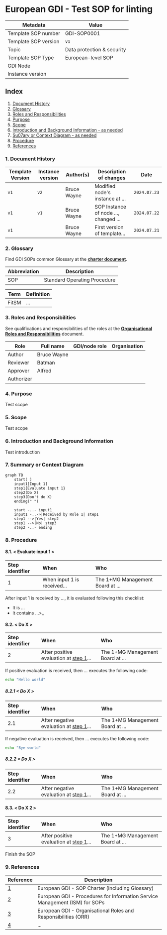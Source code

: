 # European GDI - Test SOP for linting

| Metadata          | Value               |
|-------------------|---------------------|
| Template SOP number  | GDI-SOP0001 |
| Template SOP version | ``v1``          |
| Topic                | Data protection & security |
| Template SOP Type    | European-level SOP |
| GDI Node             |  |
| Instance version     |  |

## Index

1. [Document History](#1-document-history)
2. [Glossary](#2-glossary)
3. [Roles and Responsibilities](#3-roles-and-responsibilities)
4. [Purpose](#4-purpose)
5. [Scope](#5-scope)
6. [Introduction and Background Information - as needed](#6-introduction-and-background-information)
7. [Su07ary or Context Diagram - as needed](#7-su07ary-or-context-diagram)
8. [Procedure](#8-procedure)
9. [References](#9-references)

### 1. Document History

| Template Version | Instance version | Author(s) | Description of changes       | Date       |
|---------|-----------|-----------|------------------------------|------------|
| ``v1`` | ``v2`` | Bruce Wayne | Modified node's instance at ... | ``2024.07.23`` |
| ``v1`` | ``v1`` | Bruce Wayne | SOP Instance of node ..., changed ... | ``2024.07.22`` |
| ``v1`` |  | Bruce Wayne | First version of template... | ``2024.07.21`` |

### 2. Glossary
Find GDI SOPs common Glossary at the [**charter document**](https://github.com/GenomicDataInfrastructure/standard-operating-procedures/blob/main/docs/GDI-SOP_charter.md).

| Abbreviation | Description     |
|---------------|-----------------|
| SOP | Standard Operating Procedure |

| Term          | Definition      |
|---------------|-----------------|
| FitSM | ... |

### 3. Roles and Responsibilities
See qualifications and responsibilities of the roles at the [**Organisational Roles and Responsibilities**](https://github.com/GenomicDataInfrastructure/standard-operating-procedures/blob/main/docs/GDI-SOP_organisational-roles-and-responsibilities.md) document.

| Role       | Full name       | GDI/node role   | Organisation |
|------------|-----------------|-----------------|--------------|
| Author     | Bruce Wayne |                 |              |
| Reviewer   | Batman |                 |              |
| Approver   | Alfred |                 |              |
| Authorizer |  |                 |              |

### 4. Purpose
Test scope

### 5. Scope
Test scope 

### 6. Introduction and Background Information
Test introduction

### 7. Summary or Context Diagram
```mermaid
graph TB
    start( )
    input1[Input 1]
    step1{Evaluate input 1}
    step2(Do X)
    step3(Don't do X)
    ending(" ")

    start -..- input1
    input1 -..->|Received by Role 1| step1
    step1 -->|Yes| step2
    step1 -->|No| step3
    step2 -..- ending
```

### 8. Procedure
#### 8.1. < Evaluate input 1 >
| Step identifier            | When             | Who |
|:------------------|:----|:----|
| 1                     | When input 1 is received... | The 1+MG Management Board at ... |

After input 1 is received by ..., it is evaluated following this checklist:
- It is ...
- It contains ...>_
#### 8.2. < Do X >
| Step identifier            | When             | Who |
|:------------------|:----|:----|
| 2                     | After positive evaluation at [step 1](#1--evaluate-input-1-)... | The 1+MG Management Board at ... |

If positive evaluation is received, then ... executes the following code:
```bash
echo "Hello world"
```
##### 8.2.1 < Do X >
| Step identifier            | When             | Who |
|:---------------------------|:-----------------|:----|
| 2.1                 | After negative evaluation at [step 1](#1--evaluate-input-1-)... | The 1+MG Management Board at ... |

If negative evaluation is received, then ... executes the following code:
```bash
echo "Bye world"
```
##### 8.2.2 < Do X >
| Step identifier            | When             | Who |
|:---------------------------|:-----------------|:----|
| 2.2                 | After negative evaluation at [step 1](#1--evaluate-input-1-)... | The 1+MG Management Board at ... |

#### 8.3. < Do X 2 >
| Step identifier            | When             | Who |
|:------------------|:----|:----|
| 3                     | After positive evaluation at [step 1](#1--evaluate-input-1-)... | The 1+MG Management Board at ... |

Finish the SOP

### 9. References
| Reference | Description                                          |
|-----------|------------------------------------------------------|
| [1](#)    | European GDI - SOP Charter (including Glossary)      |
| [2](#)    | European GDI - Procedures for Information Service Management (ISM) for SOPs |
| [3](#)    | European GDI - Organisational Roles and Responsibilities (ORR) |
| [4](#)    | ... |